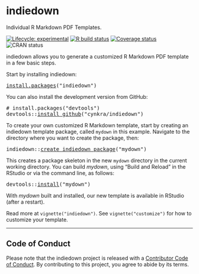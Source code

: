 <!-- README.md is generated from README.Rmd on GitHub Actions: do not edit by hand -->

# indiedown

Individual R Markdown PDF Templates.

<!-- badges: start -->

[![Lifecycle: experimental](https://img.shields.io/badge/lifecycle-experimental-orange.svg)](https://lifecycle.r-lib.org/articles/stages.html#experimental) [![R build status](https://github.com/cynkra/indiedown/workflows/rcc/badge.svg)](https://github.com/cynkra/indiedown/actions) [![Coverage status](https://codecov.io/gh/cynkra/indiedown/branch/main/graph/badge.svg)](https://codecov.io/github/cynkra/indiedown?branch=master) ![CRAN status](https://www.r-pkg.org/badges/version/indiedown)

<!-- badges: end -->

indiedown allows you to generate a customized R Markdown PDF template in a few basic steps.

Start by installing indiedown:

<pre class='chroma'>
<span class='nf'><a href='https://rdrr.io/r/utils/install.packages.html'>install.packages</a></span><span class='o'>(</span><span class='s'>"indiedown"</span><span class='o'>)</span></pre>

You can also install the development version from GitHub:

<pre class='chroma'>
<span class='c'># install.packages("devtools")</span>
<span class='nf'>devtools</span><span class='nf'>::</span><span class='nf'><a href='https://devtools.r-lib.org//reference/remote-reexports.html'>install_github</a></span><span class='o'>(</span><span class='s'>"cynkra/indiedown"</span><span class='o'>)</span></pre>

To create your own customized R Markdown template, start by creating an indiedown template package, called `mydown` in this example. Navigate to the directory where you want to create the package, then:

<pre class='chroma'>
<span class='nf'>indiedown</span><span class='nf'>::</span><span class='nf'><a href='https://cynkra.github.io/indiedown/reference/create_indiedown_package.html'>create_indiedown_package</a></span><span class='o'>(</span><span class='s'>"mydown"</span><span class='o'>)</span></pre>

This creates a package skeleton in the new `mydown` directory in the current working directory. You can build *mydown*, using “Build and Reload” in the RStudio or via the command line, as follows:

<pre class='chroma'>
<span class='nf'>devtools</span><span class='nf'>::</span><span class='nf'><a href='https://devtools.r-lib.org//reference/install.html'>install</a></span><span class='o'>(</span><span class='s'>"mydown"</span><span class='o'>)</span></pre>

With *mydown* built and installed, our new template is available in RStudio (after a restart).

Read more at `vignette("indiedown")`. See `vignette("customize")` for how to customize your template.

------------------------------------------------------------------------

## Code of Conduct

Please note that the indiedown project is released with a [Contributor Code of Conduct](https://cynkra.github.io/indiedown/CODE_OF_CONDUCT.html). By contributing to this project, you agree to abide by its terms.
